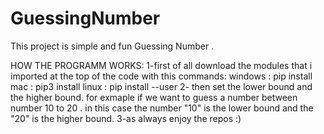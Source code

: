 # GuessingNumber
This project is simple and fun Guessing Number .


HOW THE PROGRAMM WORKS:
1-first of all download the modules that i imported at the top of the code with this commands:
windows : pip install <module name>
mac : pip3 install <module name>
linux : pip install --user <module name>
2- then set the lower bound and the higher bound.
for exmaple if we want to guess  a number between number 10 to 20 . in this case the number "10" is the lower bound and the "20" is the higher bound.
3-as always enjoy the repos :)
